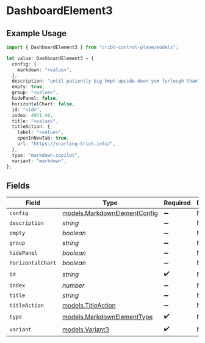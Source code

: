 # DashboardElement3

## Example Usage

```typescript
import { DashboardElement3 } from "cribl-control-plane/models";

let value: DashboardElement3 = {
  config: {
    markdown: "<value>",
  },
  description: "until patiently big hmph upside-down yum furlough than",
  empty: true,
  group: "<value>",
  hidePanel: false,
  horizontalChart: false,
  id: "<id>",
  index: 4971.49,
  title: "<value>",
  titleAction: {
    label: "<value>",
    openInNewTab: true,
    url: "https://snarling-trick.info/",
  },
  type: "markdown.copilot",
  variant: "markdown",
};
```

## Fields

| Field                                                              | Type                                                               | Required                                                           | Description                                                        |
| ------------------------------------------------------------------ | ------------------------------------------------------------------ | ------------------------------------------------------------------ | ------------------------------------------------------------------ |
| `config`                                                           | [models.MarkdownElementConfig](../models/markdownelementconfig.md) | :heavy_minus_sign:                                                 | N/A                                                                |
| `description`                                                      | *string*                                                           | :heavy_minus_sign:                                                 | N/A                                                                |
| `empty`                                                            | *boolean*                                                          | :heavy_minus_sign:                                                 | N/A                                                                |
| `group`                                                            | *string*                                                           | :heavy_minus_sign:                                                 | N/A                                                                |
| `hidePanel`                                                        | *boolean*                                                          | :heavy_minus_sign:                                                 | N/A                                                                |
| `horizontalChart`                                                  | *boolean*                                                          | :heavy_minus_sign:                                                 | N/A                                                                |
| `id`                                                               | *string*                                                           | :heavy_check_mark:                                                 | N/A                                                                |
| `index`                                                            | *number*                                                           | :heavy_minus_sign:                                                 | N/A                                                                |
| `title`                                                            | *string*                                                           | :heavy_minus_sign:                                                 | N/A                                                                |
| `titleAction`                                                      | [models.TitleAction](../models/titleaction.md)                     | :heavy_minus_sign:                                                 | N/A                                                                |
| `type`                                                             | [models.MarkdownElementType](../models/markdownelementtype.md)     | :heavy_check_mark:                                                 | N/A                                                                |
| `variant`                                                          | [models.Variant3](../models/variant3.md)                           | :heavy_check_mark:                                                 | N/A                                                                |